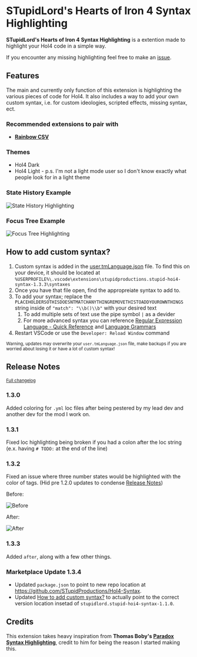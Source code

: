 # STupidLord's Hearts of Iron 4 Syntax Highlighting

**STupidLord's Hearts of Iron 4 Syntax Highlighting** is a extention made to highlight your HoI4 code in a simple way.

If you encounter any missing highlighting feel free to make an [issue](https://github.com/STupidLord/HoI4-Syntax/issues).

## Features

The main and currently only function of this extension is highlighting the various pieces of code for HoI4. It also includes a way to add your own custom syntax, i.e. for custom ideologies, scripted effects, missing syntax, ect.

### Recommended extensions to pair with
- **[Rainbow CSV](https://marketplace.visualstudio.com/items?itemName=mechatroner.rainbow-csv)**

### Themes
- HoI4 Dark
- HoI4 Light - p.s. I'm not a light mode user so I don't know exactly what people look for in a light theme

### State History Example
![State History Highlighting](images/state-history-example.png)

### Focus Tree Example
![Focus Tree Highlighting](images/focus-tree-example.png)

## How to add custom syntax?

1. Custom syntax is added in the [user.tmLanguage.json](syntaxes/user.tmLanguage.json) file. To find this on your device, it should be located at `%USERPROFILE%\.vscode\extensions\stupidproductions.stupid-hoi4-syntax-1.3.3\syntaxes`
2. Once you have that file open, find the appropreiate syntax to add to.
3. To add your syntax; replace the `PLACEHOLDERSOTHISDOESNTMATCHANYTHINGREMOVETHISTOADDYOUROWNTHINGS` string inside of `"match": "\\b()\\b"` with your desired text
    1. To add multiple sets of text use the pipe symbol `|` as a devider
    2. For more advanced syntax you can reference [Regular Expression Language - Quick Reference](https://learn.microsoft.com/en-us/dotnet/standard/base-types/regular-expression-language-quick-reference) and [Language Grammars](https://macromates.com/manual/en/language_grammars)
4. Restart VSCode or use the `Developer: Reload Window` command

<sup>Warning, updates may overwrite your `user.tmLanguage.json` file, make backups if you are worried about losing it or have a lot of custom syntax!</sup>

## Release Notes

<sup>[Full changelog](https://github.com/STupidLord/stupidlord.hoi4-syntax/blob/master/CHANGELOG.md)</sup>

### 1.3.0

Added coloring for `.yml` loc files after being pestered by my lead dev and another dev for the mod I work on.

### 1.3.1

Fixed loc highlighting being broken if you had a colon after the loc string (e.x. having `# TODO:` at the end of the line)

### 1.3.2

Fixed an issue where three number states would be highlighted with the color of tags. (Hid pre 1.2.0 updates to condense [Release Notes](#release-notes))

Before:

![Before](images/three-letter-state-before.png)

After:

![After](images/three-letter-state-after.png)

### 1.3.3

Added `after`, along with a few other things.

### Marketplace Update 1.3.4

- Updated `package.json` to point to new repo location at https://github.com/STupidProductions/HoI4-Syntax.
- Updated [How to add custom syntax?](#how-to-add-custom-syntax) to actually point to the correct version location insetad of `stupidlord.stupid-hoi4-syntax-1.1.0`.

## Credits

This extension takes heavy inspiration from **Thomas Boby's [Paradox Syntax Highlighting](https://github.com/cwtools/paradox-syntax)**, credit to him for being the reason I started making this.